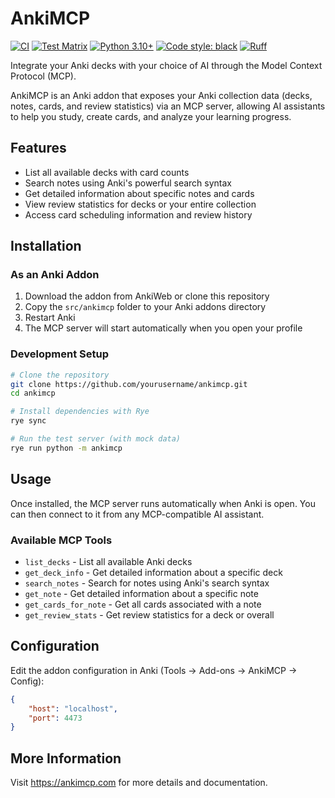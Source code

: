 # AnkiMCP

[![CI](https://github.com/matt-fff/ankimcp/actions/workflows/ci.yml/badge.svg)](https://github.com/matt-fff/ankimcp/actions/workflows/ci.yml)
[![Test Matrix](https://github.com/matt-fff/ankimcp/actions/workflows/test-matrix.yml/badge.svg)](https://github.com/matt-fff/ankimcp/actions/workflows/test-matrix.yml)
[![Python 3.10+](https://img.shields.io/badge/python-3.10+-blue.svg)](https://www.python.org/downloads/)
[![Code style: black](https://img.shields.io/badge/code%20style-black-000000.svg)](https://github.com/psf/black)
[![Ruff](https://img.shields.io/endpoint?url=https://raw.githubusercontent.com/charliermarsh/ruff/main/assets/badge/v2.json)](https://github.com/astral-sh/ruff)

Integrate your Anki decks with your choice of AI through the Model Context Protocol (MCP).

AnkiMCP is an Anki addon that exposes your Anki collection data (decks, notes, cards, and review statistics) via an MCP server, allowing AI assistants to help you study, create cards, and analyze your learning progress.

## Features

- List all available decks with card counts
- Search notes using Anki's powerful search syntax
- Get detailed information about specific notes and cards
- View review statistics for decks or your entire collection
- Access card scheduling information and review history

## Installation

### As an Anki Addon

1. Download the addon from AnkiWeb or clone this repository
2. Copy the `src/ankimcp` folder to your Anki addons directory
3. Restart Anki
4. The MCP server will start automatically when you open your profile

### Development Setup

```bash
# Clone the repository
git clone https://github.com/yourusername/ankimcp.git
cd ankimcp

# Install dependencies with Rye
rye sync

# Run the test server (with mock data)
rye run python -m ankimcp
```

## Usage

Once installed, the MCP server runs automatically when Anki is open. You can then connect to it from any MCP-compatible AI assistant.

### Available MCP Tools

- `list_decks` - List all available Anki decks
- `get_deck_info` - Get detailed information about a specific deck
- `search_notes` - Search for notes using Anki's search syntax
- `get_note` - Get detailed information about a specific note
- `get_cards_for_note` - Get all cards associated with a note
- `get_review_stats` - Get review statistics for a deck or overall

## Configuration

Edit the addon configuration in Anki (Tools → Add-ons → AnkiMCP → Config):

```json
{
    "host": "localhost",
    "port": 4473
}
```

## More Information

Visit https://ankimcp.com for more details and documentation.
